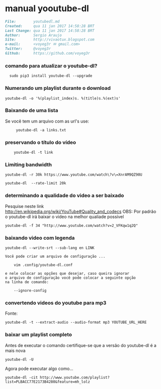 # manual yooutube-dl
``` markdown
File:		 youtubedl.md
Created:	 qua 11 jan 2017 14:58:28 BRT
Last Change: qua 11 jan 2017 14:58:28 BRT
Author:		 Sergio Araujo
Site:		 http://vivaotux.blogspot.com
e-mail:      <voyeg3r ✉ gmail.com>
Twitter:	 @voyeg3r
Github:      https://github.com/voyeg3r
```
### comando para atualizar o youtube-dl?

      sudo pip3 install youtube-dl --upgrade

### Numerando um playlist durante o download

    youtube-dl -o '%(playlist_index)s. %(title)s.%(ext)s'

### Baixando de uma lista
Se você tem um arquivo com as url's use:

         youtube-dl -a links.txt

### preservando o título do vídeo

        youtube-dl -t link

### Limiting bandwidth

    youtube-dl -r 30k https://www.youtube.com/watch\?v\=XnrAM9QZ90U

    youtube-dl  --rate-limit 20k

### determinando a qualidade do video a ser baixado
Pesquise neste link http://en.wikipedia.org/wiki/YouTube#Quality_and_codecs
OBS: Por padrão o youtube-dl irá baixar o video na melhor qualiade possível

	youtube-dl -f 34 "http://www.youtube.com/watch?v=2_VFKqw1q2Q"

### baixando video com legenda


    youtube-dl --write-srt --sub-lang en LINK

    Você pode criar um arquivo de configuração ...

        vim .config/youtube-dl.conf

    e nele colocar as opções que desejar, caso queira ignorar
    o arquivo de configuração você pode colocar a seguinte opção
    na linha de comando:

        --ignore-config

### convertendo videos do youtube para mp3
Fonte:

    youtube-dl -t --extract-audio --audio-format mp3 YOUTUBE_URL_HERE

### baixar um playlist completo
Antes de executar o comando certifique-se que a versão do youtube-dl é a mais nova

    youtube-dl -U

Agora pode executar algo como...

	youtube-dl -cit http://www.youtube.com/playlist?list=PLBACC77E2173B4280&feature=mh_lolz

